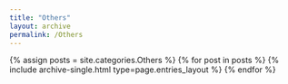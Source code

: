 ```yaml
---
title: "Others"
layout: archive
permalink: /Others
---
```



{% assign posts = site.categories.Others %}
{% for post in posts %} {% include archive-single.html type=page.entries_layout %} {% endfor %}
